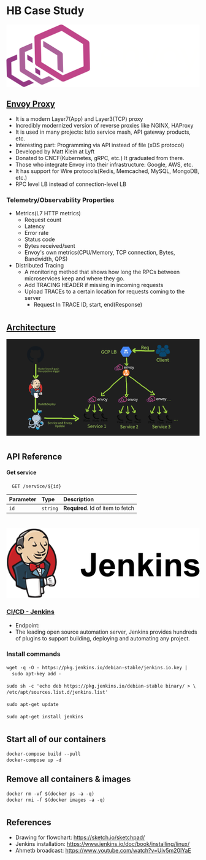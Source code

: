 # HB Case Study

![Envoy Logo](static/images/envoy-logo.svg)
## [Envoy Proxy](https://www.envoyproxy.io/)
- It is a modern Layer7(App) and Layer3(TCP) proxy
- Incredibly modernized version of reverse proxies like NGINX, HAProxy
- It is used in many projects: Istio service mash, API gateway products, etc.
- Interesting part: Programming via API instead of file (xDS protocol)
- Developed by Matt Klein at Lyft
- Donated to CNCF(Kubernetes, gRPC, etc.) It graduated from there.
- Those who integrate Envoy into their infrastructure: Google, AWS, etc.
- It has support for Wire protocols(Redis, Memcached, MySQL, MongoDB, etc.)
- RPC level LB instead of connection-level LB

### Telemetry/Observability Properties
- Metrics(L7 HTTP metrics)
    * Request count
    * Latency
    * Error rate
    * Status code
    * Bytes received/sent
    * Envoy's own metrics(CPU/Memory, TCP connection, Bytes, Bandwidth, QPS)
- Distributed Tracing
    * A monitoring method that shows how long the RPCs between microservices keep and where they go.
    * Add TRACING HEADER if missing in incoming requests
    * Upload TRACEs to a certain location for requests coming to the server
        * Request In TRACE ID, start, end(Response)

#

## [Architecture](https://www.envoyproxy.io/)
![Architecture](static/images/architecture.png)

#

## API Reference
#### Get service

```http
  GET /service/${id}
```

| Parameter | Type     | Description                       |
| :-------- | :------- | :-------------------------------- |
| `id`      | `string` | **Required**. Id of item to fetch |

#

![Jenkins](static/images/jenkins.png)
### [CI/CD - Jenkins](https://www.envoyproxy.io/)

- Endpoint:
- The leading open source automation server, Jenkins provides hundreds of plugins to support building, deploying and automating any project.


### Install commands
```
wget -q -O - https://pkg.jenkins.io/debian-stable/jenkins.io.key | 
  sudo apt-key add -

sudo sh -c 'echo deb https://pkg.jenkins.io/debian-stable binary/ > \
/etc/apt/sources.list.d/jenkins.list'

sudo apt-get update

sudo apt-get install jenkins
```

#

## Start all of our containers
```
docker-compose build --pull
docker-compose up -d
```

## Remove all containers & images
```
docker rm -vf $(docker ps -a -q)
docker rmi -f $(docker images -a -q)
```

#

## References
* Drawing for flowchart: https://sketch.io/sketchpad/
* Jenkins installation: https://www.jenkins.io/doc/book/installing/linux/
* Ahmetb broadcast: https://www.youtube.com/watch?v=Uiv5m20lYaE